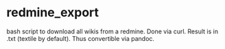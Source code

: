 # redmine_export
bash script to download all wikis from a redmine. Done  via curl. Result is in .txt (textile by default). Thus convertible via pandoc.
